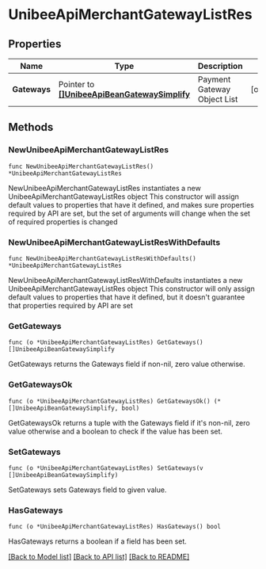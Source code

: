 # UnibeeApiMerchantGatewayListRes

## Properties

Name | Type | Description | Notes
------------ | ------------- | ------------- | -------------
**Gateways** | Pointer to [**[]UnibeeApiBeanGatewaySimplify**](UnibeeApiBeanGatewaySimplify.md) | Payment Gateway Object List | [optional] 

## Methods

### NewUnibeeApiMerchantGatewayListRes

`func NewUnibeeApiMerchantGatewayListRes() *UnibeeApiMerchantGatewayListRes`

NewUnibeeApiMerchantGatewayListRes instantiates a new UnibeeApiMerchantGatewayListRes object
This constructor will assign default values to properties that have it defined,
and makes sure properties required by API are set, but the set of arguments
will change when the set of required properties is changed

### NewUnibeeApiMerchantGatewayListResWithDefaults

`func NewUnibeeApiMerchantGatewayListResWithDefaults() *UnibeeApiMerchantGatewayListRes`

NewUnibeeApiMerchantGatewayListResWithDefaults instantiates a new UnibeeApiMerchantGatewayListRes object
This constructor will only assign default values to properties that have it defined,
but it doesn't guarantee that properties required by API are set

### GetGateways

`func (o *UnibeeApiMerchantGatewayListRes) GetGateways() []UnibeeApiBeanGatewaySimplify`

GetGateways returns the Gateways field if non-nil, zero value otherwise.

### GetGatewaysOk

`func (o *UnibeeApiMerchantGatewayListRes) GetGatewaysOk() (*[]UnibeeApiBeanGatewaySimplify, bool)`

GetGatewaysOk returns a tuple with the Gateways field if it's non-nil, zero value otherwise
and a boolean to check if the value has been set.

### SetGateways

`func (o *UnibeeApiMerchantGatewayListRes) SetGateways(v []UnibeeApiBeanGatewaySimplify)`

SetGateways sets Gateways field to given value.

### HasGateways

`func (o *UnibeeApiMerchantGatewayListRes) HasGateways() bool`

HasGateways returns a boolean if a field has been set.


[[Back to Model list]](../README.md#documentation-for-models) [[Back to API list]](../README.md#documentation-for-api-endpoints) [[Back to README]](../README.md)


